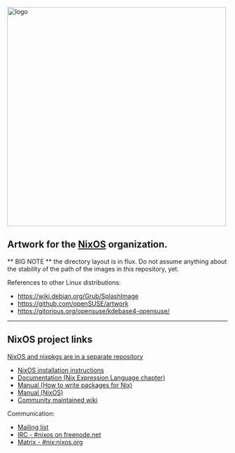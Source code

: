[<img src="https://nixos.org/logo/nixos-hires.png" width="500px" alt="logo" />](https://nixos.org/nixos)

## Artwork for the [NixOS](http://nixos.org) organization.

** BIG NOTE ** the directory layout is in flux. Do not assume anything
about the stability of the path of the images in this repository, yet.

References to other Linux distributions:

* <https://wiki.debian.org/Grub/SplashImage>
* <https://github.com/openSUSE/artwork>
* <https://gitorious.org/opensuse/kdebase4-opensuse/>

* * *

## NixOS project links

[NixOS and nixpkgs are in a separate repository](https://github.com/NixOS/nixpkgs)

* [NixOS installation instructions](https://nixos.org/nixos/manual/#ch-installation)
* [Documentation (Nix Expression Language chapter)](https://nixos.org/nix/manual/#ch-expression-language)
* [Manual (How to write packages for Nix)](https://nixos.org/nixpkgs/manual/)
* [Manual (NixOS)](https://nixos.org/nixos/manual/)
* [Community maintained wiki](https://nixos.wiki/)

Communication:

* [Mailing list](https://groups.google.com/forum/#!forum/nix-devel)
* [IRC - #nixos on freenode.net](irc://irc.freenode.net/#nixos)
* [Matrix - #nix:nixos.org](https://matrix.to/#/#community:nixos.org)
